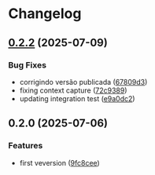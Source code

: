 # Changelog

## [0.2.2](https://github.com/codibre/nestjs-instrumentation/compare/newrelic-nestjs-instrumentation@0.2.0...${npm.name}@0.2.2) (2025-07-09)

### Bug Fixes

* corrigindo versão publicada ([67809d3](https://github.com/codibre/nestjs-instrumentation/commit/67809d3fed4f3aab68f3d0a9249a6c9be6f70b68))
* fixing context capture ([72c9389](https://github.com/codibre/nestjs-instrumentation/commit/72c9389a544e08658e59e16ac47032d5b3624f8b))
* updating integration test ([e9a0dc2](https://github.com/codibre/nestjs-instrumentation/commit/e9a0dc22a3a62c5cf85f4f1d30d1a730954a0945))

## 0.2.0 (2025-07-06)

### Features

* first veversion ([9fc8cee](https://github.com/your-org/newrelic-nestjs-instrumentation/commit/9fc8cee4d4fc9516672e1596fe4b2d822859f60c))
